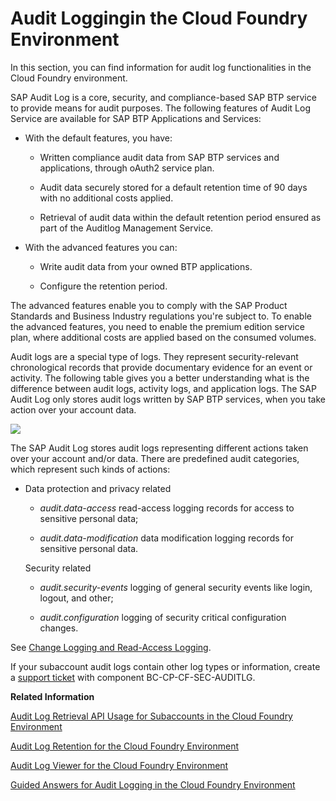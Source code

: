 <!-- loiof92c86ab11f6474ea5579d839051c334 -->

# Audit Loggingin the Cloud Foundry Environment

In this section, you can find information for audit log functionalities in the Cloud Foundry environment.

SAP Audit Log is a core, security, and compliance-based SAP BTP service to provide means for audit purposes. The following features of Audit Log Service are available for SAP BTP Applications and Services:

-   With the default features, you have:

    -   Written compliance audit data from SAP BTP services and applications, through oAuth2 service plan.
    -   Audit data securely stored for a default retention time of 90 days with no additional costs applied.

    -   Retrieval of audit data within the default retention period ensured as part of the Auditlog Management Service.


-   With the advanced features you can:

    -   Write audit data from your owned BTP applications.

    -   Configure the retention period.



The advanced features enable you to comply with the SAP Product Standards and Business Industry regulations you're subject to. To enable the advanced features, you need to enable the premium edition service plan, where additional costs are applied based on the consumed volumes.

Audit logs are a special type of logs. They represent security-relevant chronological records that provide documentary evidence for an event or activity. The following table gives you a better understanding what is the difference between audit logs, activity logs, and application logs. The SAP Audit Log only stores audit logs written by SAP BTP services, when you take action over your account data.

![](images/Log_type_differences_325f42d.png)

The SAP Audit Log stores audit logs representing different actions taken over your account and/or data. There are predefined audit categories, which represent such kinds of actions:

-   Data protection and privacy related

    -   *audit.data-access* read-access logging records for access to sensitive personal data;

    -   *audit.data-modification* data modification logging records for sensitive personal data.


    Security related

    -   *audit.security-events* logging of general security events like login, logout, and other;

    -   *audit.configuration* logging of security critical configuration changes.



See [Change Logging and Read-Access Logging](../60-security/change-logging-and-read-access-logging-93fac8d.md).

If your subaccount audit logs contain other log types or information, create a [support ticket](https://me.sap.com/getsupport) with component BC-CP-CF-SEC-AUDITLG.

**Related Information**  


[Audit Log Retrieval API Usage for Subaccounts in the Cloud Foundry Environment](audit-log-retrieval-api-usage-for-subaccounts-in-the-cloud-foundry-environment-30ece35.md "The audit log retrieval API allows you to retrieve the audit logs for your SAP BTP Cloud Foundry environment subaccount.")

[Audit Log Retention for the Cloud Foundry Environment](audit-log-retention-for-the-cloud-foundry-environment-adaefa6.md "The audit log data is stored on a subaccount level. The access to the stored audit log data is strictly restricted - only authorized stakeholders can preview, retrieve, and download their audit log data.")

[Audit Log Viewer for the Cloud Foundry Environment](audit-log-viewer-for-the-cloud-foundry-environment-e3baa5f.md "The SAP Audit Log Viewer service displays the audit logs for your Cloud Foundry account, produced by SAP applications and services you’ve subscribed to.")

[Guided Answers for Audit Logging in the Cloud Foundry Environment](https://ga.support.sap.com/dtp/viewer/#/tree/3642/actions/59095)

